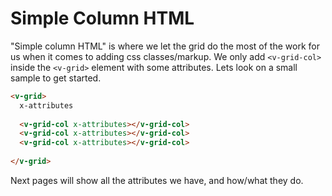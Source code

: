 # Simple Column HTML

"Simple column HTML" is where we let the grid do the most of the work for us when it comes to adding css classes/markup. We only add ```<v-grid-col>``` inside the ```<v-grid>``` element with some attributes. Lets look on a small sample to get started.


```html
<v-grid>
  x-attributes
  
  <v-grid-col x-attributes></v-grid-col>
  <v-grid-col x-attributes></v-grid-col>
  <v-grid-col x-attributes></v-grid-col>
  
</v-grid>
```

Next pages will show all the attributes we have, and how/what they do.
